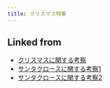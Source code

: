 ```yaml
---
title: クリスマス特集
---
```



## Linked from

* [クリスマスに関する考察](/クリスマスに関する考察)
* [サンタクロースに関する考察1](/サンタクロースに関する考察1)
* [サンタクロースに関する考察2](/サンタクロースに関する考察2)


